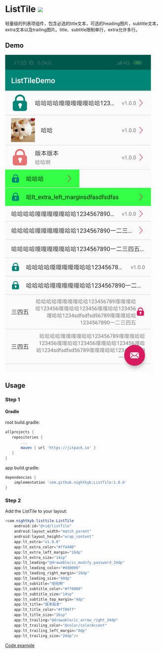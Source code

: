 # ListTile [![](https://jitpack.io/v/nightkyb/ListTile.svg)](https://jitpack.io/#nightkyb/ListTile)

轻量级的列表项组件，包含必选的title文本，可选的heading图片，subtitle文本，extra文本以及trailing图片。title、subtitle限制单行，extra允许多行。

## Demo

![](https://github.com/nightkyb/ListTile/blob/master/Screenshot_1.png)

## Usage

### Step 1

#### Gradle

root build.gradle:

 ```groovy
allprojects {
    repositories {
        ...
        maven { url 'https://jitpack.io' }
    }
}
``` 

app build.gradle:

```groovy
dependencies {
    implementation 'com.github.nightkyb:ListTile:1.0.0'
}
```

### Step 2

Add the ListTile to your layout:

```java
<com.nightkyb.listtile.ListTile
    android:id="@+id/listTile"
    android:layout_width="match_parent"
    android:layout_height="wrap_content"
    app:lt_extra="v1.0.0"
    app:lt_extra_color="#ff4400"
    app:lt_extra_left_margin="16dp"
    app:lt_extra_size="14sp"
    app:lt_leading="@drawable/ic_modify_password_24dp"
    app:lt_leading_color="#dd0000"
    app:lt_leading_right_margin="16dp"
    app:lt_leading_size="48dp"
    app:lt_subtitle="哈哈啊"
    app:lt_subtitle_color="#ff0000"
    app:lt_subtitle_size="14sp"
    app:lt_subtitle_top_margin="4dp"
    app:lt_title="版本版本"
    app:lt_title_color="#ff00ff"
    app:lt_title_size="16sp"
    app:lt_trailing="@drawable/ic_arrow_right_24dp"
    app:lt_trailing_color="@color/colorAccent"
    app:lt_trailing_left_margin="0dp"
    app:lt_trailing_size="24dp"/>
```

[Code example](https://github.com/nightkyb/ListTile/blob/master/app/src/main/res/layout/content_main.xml)
